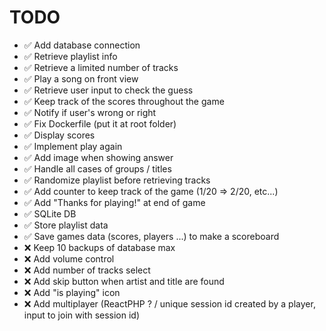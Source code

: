 # TODO

- ✅ Add database connection
- ✅ Retrieve playlist info
- ✅ Retrieve a limited number of tracks
- ✅ Play a song on front view
- ✅ Retrieve user input to check the guess
- ✅ Keep track of the scores throughout the game
- ✅ Notify if user's wrong or right
- ✅ Fix Dockerfile (put it at root folder)
- ✅ Display scores
- ✅ Implement play again
- ✅ Add image when showing answer
- ✅ Handle all cases of groups / titles
- ✅ Randomize playlist before retrieving tracks
- ✅ Add counter to keep track of the game (1/20 => 2/20, etc...)
- ✅ Add "Thanks for playing!" at end of game
- ✅ SQLite DB
- ✅ Store playlist data
- ✅ Save games data (scores, players ...) to make a scoreboard
- ❌ Keep 10 backups of database max
- ❌ Add volume control
- ❌ Add number of tracks select
- ❌ Add skip button when artist and title are found
- ❌ Add "is playing" icon
- ❌ Add multiplayer (ReactPHP ? / unique session id created by a player, input to join with session id)
